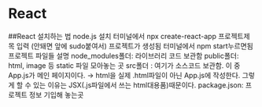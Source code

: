 # React

##React 설치하는 법
node.js 설치
터미널에서 npx create-react-app 프로젝트제목 입력 (안돼면 앞에 sudo붙여서)
프로젝트가 생성됨
터미널에서 npm start누르면됨
프로젝트 파일들 설명
node_modules폴더: 라이브러리 코드 보관함
public폴더: html, image 등 static 파일 모아놓는 곳
src폴더 : 여기가 소스코드 보관함. 이 중 App.js가 메인 페이지이다.
→ html을 실제 .html파일이 아닌 App.js에 작성한다. 그렇게 할 수 있는 이유는 JSX(.js파일에서 쓰는 html대용품)때문이다.
package.json: 프로젝트 정보 기입해 놓는곳
